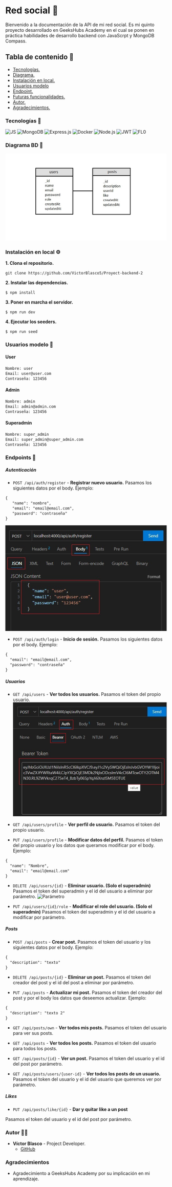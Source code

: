 # Red social :busts_in_silhouette:
Bienvenido a la documentación de la API de mi red social. Es mi quinto proyecto desarrollado en GeeksHubs Academy en el cual se ponen en práctica habilidades de desarrollo backend con JavaScrpt y MongoDB Compass.

## Tabla de contenido :page_with_curl:

- [Tecnologías.](#tecnologías)
- [Diagrama.](#diagrama-bd)
- [Instalación en local.](#instalación-en-local)
- [Usuarios modelo](#usuarios-modelo)
- [Endpoint.](#endpoints)
- [Futuras funcionalidades.](#futuras-funcionalidades)
- [Autor.](#autor)
- [Agradecimientos.](#agradecimientos)

### Tecnologías :star2:

<img src="https://img.shields.io/badge/JAVASCRIPT-000000?style=for-the-badge&logo=javascript&logoColor=yelow" alt="JS" /> 
<img src="https://img.shields.io/badge/MongoDB-229954?style=for-the-badge&logo=mongodb&logoColor=white" alt="MongoDB" />

<img src="https://img.shields.io/badge/Express.js-000000?style=for-the-badge&logo=express&logoColor=white" alt="Express.js" />
 <img src="https://img.shields.io/badge/Docker-2496ED?style=for-the-badge&logo=docker&logoColor=white" alt="Docker" /> <img src="https://img.shields.io/badge/Node.js-339933?style=for-the-badge&logo=node.js&logoColor=white" alt="Node.js" />  <img src="https://img.shields.io/badge/JWT-000000?style=for-the-badge&logo=jsonwebtokens&logoColor=white" alt="JWT" />
 <img src="https://img.shields.io/badge/{/}  fl0-0B615E?style=for-the-badge&logo=postma&logoColor=white" alt="FL0" />


### Diagrama BD :book:

![Diagrama](./src/img/diagrama.jpg)

### Instalación en local :gear:

**1. Clona el repositorio.**
````
git clone https://github.com/VictorBlasco5/Proyect-backend-2
````
**2. Instalar las dependencias.**
````
$ npm install
````
**3. Poner en marcha el servidor.**
````
$ npm run dev
````

**4. Ejecutar los seeders.**
````
$ npm run seed
````

### Usuarios modelo :pouting_face:
#### User
````
Nombre: user
Email: user@user.com
Contraseña: 123456
````
#### Admin
````
Nombre: admin
Email: admin@admin.com
Contraseña: 123456
````
#### Superadmin
````
Nombre: super_admin
Email: super_admin@super_admin.com
Contraseña: 123456
````

### Endpoints :dart:
##### Autenticación
- `POST /api/auth/register` - **Registrar nuevo usuario.**
Pasamos los siguientes datos por el body. Ejemplo:
````
{
   "name": "nombre",
   "email": "email@email.com",
   "password": "contraseña"
}
````
![Body](./src/img/body.jpg)

- `POST /api/auth/login` - **Inicio de sesión.**
Pasamos los siguientes datos por el body. Ejemplo:
````
{
  "email": "email@email.com",
  "password": "contraseña"
}
````
##### Usuarios

- `GET /api/users` - **Ver todos los usuarios.** Pasamos el token del propio usuario. 
![Token](./src/img/token.jpg)

- `GET /api/users/profile` - **Ver perfil de usuario.**
Pasamos el token del propio usuario.

- `PUT /api/users/profile` - **Modificar datos del perfil.**
Pasamos el token del propio usuario y los datos que queramos modificar por el body. Ejemplo:
````
{
  "name": "Nombre",
  "email": "email@email.com"
}
````


- `DELETE /api/users/{id}` - **Eliminar usuario. (Solo el superadmin)**
Pasamos el token del superadmin y el id del usuario a eliminar por parámetro.
![Parámetro](./src//img/parámetro.jpg)

- `PUT /api/users/{id}/role` - **Modificar el role del usuario. (Solo el superadmin)**
Pasamos el token del superadmin y el id del usuario a modificar por parámetro.


##### Posts
- `POST /api/posts` - **Crear post.**
Pasamos el token del usuario y los siguientes datos por el body. Ejemplo:
````
{
  "description": "texto"
}
````

- `DELETE /api/posts/{id}` - **Eliminar un post.**
Pasamos el token del creador del post y el id del post a eliminar por parámetro.

- `PUT /api/posts` - **Actualizar mi post.**
Pasamos el token del creador del post y por el body los datos que deseemos actualizar. Ejemplo:
````
{
  "description": "texto 2"
}
````
- `GET /api/posts/own` - **Ver todos mis posts.**
Pasamos el token del usuario para ver sus posts.

- `GET /api/posts` - **Ver todos los posts.**
Pasamos el token del usuario para todos los posts.

- `GET /api/posts/{id}` - **Ver un post.**
Pasamos el token del usuario y el id del post por parámetro.

- `GET /api/posts/users/{user-id}` - **Ver todos los posts de un usuario.**
Pasamos el token del usuario y el id del usuario que queremos ver por parámetro.


##### Likes
- `PUT /api/posts/like/{id}` - **Dar y quitar like a un post**

Pasamos el token del usuario y el id del post por parámetro.



### Autor :curly_haired_man:
- **Víctor Blasco** - Project Developer.
   - [GitHub](https://github.com/VictorBlasco5)

### Agradecimientos 
- Agradecimiento a GeeksHubs Academy por su implicación en mi aprendizaje.